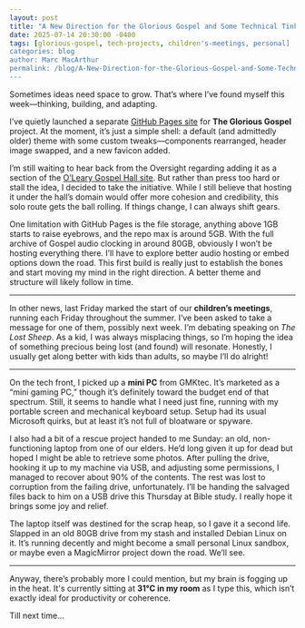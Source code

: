 ```yaml
---
layout: post
title: "A New Direction for the Glorious Gospel and Some Technical Tinkering"
date: 2025-07-14 20:30:00 -0400
tags: [glorious-gospel, tech-projects, children's-meetings, personal]
categories: blog
author: Marc MacArthur
permalink: /blog/A-New-Direction-for-the-Glorious-Gospel-and-Some-Technical-Tinkering/
---
```


Sometimes ideas need space to grow. That’s where I’ve found myself this week—thinking, building, and adapting.

I’ve quietly launched a separate [GitHub Pages site](https://thegloriousgospel.github.io) for **The Glorious Gospel** project. At the moment, it’s just a simple shell: a default (and admittedly older) theme with some custom tweaks—components rearranged, header image swapped, and a new favicon added.

<!--more-->

I’m still waiting to hear back from the Oversight regarding adding it as a section of the [O’Leary Gospel Hall site](https://olearygospelhall.ca). But rather than press too hard or stall the idea, I decided to take the initiative. While I still believe that hosting it under the hall’s domain would offer more cohesion and credibility, this solo route gets the ball rolling. If things change, I can always shift gears.

One limitation with GitHub Pages is the file storage, anything above 1GB starts to raise eyebrows, and the repo max is around 5GB. With the full archive of Gospel audio clocking in around 80GB, obviously I won’t be hosting everything there. I’ll have to explore better audio hosting or embed options down the road. This first build is really just to establish the bones and start moving my mind in the right direction. A better theme and structure will likely follow in time.

---

In other news, last Friday marked the start of our **children’s meetings**, running each Friday throughout the summer. I’ve been asked to take a message for one of them, possibly next week. I’m debating speaking on *The Lost Sheep*. As a kid, I was always misplacing things, so I’m hoping the idea of something precious being lost (and found) will resonate. Honestly, I usually get along better with kids than adults, so maybe I’ll do alright!

---

On the tech front, I picked up a **mini PC** from GMKtec. It’s marketed as a “mini gaming PC,” though it’s definitely toward the budget end of that spectrum. Still, it seems to handle what I need just fine, running with my portable screen and mechanical keyboard setup. Setup had its usual Microsoft quirks, but at least it’s not full of bloatware or spyware.

I also had a bit of a rescue project handed to me Sunday: an old, non-functioning laptop from one of our elders. He’d long given it up for dead but hoped I might be able to retrieve some photos. After pulling the drive, hooking it up to my machine via USB, and adjusting some permissions, I managed to recover about 90% of the contents. The rest was lost to corruption from the failing drive, unfortunately. I’ll be handing the salvaged files back to him on a USB drive this Thursday at Bible study. I really hope it brings some joy and relief.

The laptop itself was destined for the scrap heap, so I gave it a second life. Slapped in an old 80GB drive from my stash and installed Debian Linux on it. It’s running decently and might become a small personal Linux sandbox, or maybe even a MagicMirror project down the road. We’ll see.

---

Anyway, there’s probably more I could mention, but my brain is fogging up in the heat. It's currently sitting at **31°C in my room** as I type this, which isn’t exactly ideal for productivity or coherence.

Till next time...
